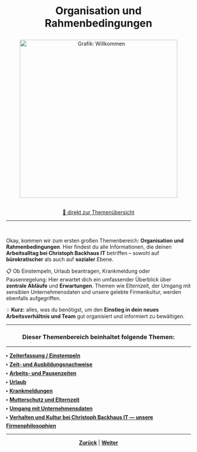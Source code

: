 # <p align="center">Organisation und Rahmenbedingungen</p>

<div align="center">
  <img src="https://github.com/user-attachments/assets/e9ba209e-c3d1-4cd1-bcbf-f91f38973a1a"
       alt="Grafik: Willkommen"
       width="430" />
</div>

<br>

<p align="center"><a href="#dieser-themenbereich-beinhaltet-folgende-themen">🚀 direkt zur Themenübersicht</a></p>

--- 
<br>

Okay, kommen wir zum ersten großen Themenbereich: **Organisation und Rahmenbedingungen**. Hier findest du alle Informationen, die deinen **Arbeitsalltag bei Christoph Backhaus IT** betriffen – sowohl auf **bürokratischer** als auch auf **sozialer** Ebene.

📋 Ob Einstempeln, Urlaub beantragen, Krankmeldung oder Pausenregelung: Hier erwartet dich ein umfassender Überblick über **zentrale Abläufe** und **Erwartungen**. Themen wie Elternzeit, der Umgang mit sensiblen Unternehmensdaten und unsere gelebte Firmenkultur, werden ebenfalls aufgegriffen. 

💡 **Kurz:** alles, was du benötigst, um den **Einstieg in dein neues Arbeitsverhältnis und Team** gut organisiert und informiert zu bewältigen.

---

### <p align="center">Dieser Themenbereich beinhaltet folgende Themen:</p>
---

🢒 [**Zeiterfassung / Einstempeln**](/docs/01-organisation/01-zeiterfassung/README.md) </br>
🢒 [**Zeit- und Ausbildungsnachweise**](/docs/01-organisation/02-zeit_und_ausbildungsnachweise/README.md) </br>
🢒 [**Arbeits- und Pausenzeiten**](/docs/01-organisation/03-arbeits_und_pausenzeiten/README.md)</br>
🢒 [**Urlaub**](/docs/01-organisation/04-urlaub/README.md) </br>
🢒 [**Krankmeldungen**](/docs/01-organisation/05-krankmeldungen/README.md) </br>
🢒 [**Mutterschutz und Elternzeit**](/docs/01-organisation/06-mutterschutz_und_elternzeit/README.md) </br>
🢒 [**Umgang mit Unternehmensdaten**](/docs/01-organisation/07-datenschutz/README.md) </br>
🢒 [**Verhalten und Kultur bei Christoph Backhaus IT — unsere Firmenphilosophien**](/docs/01-organisation/08-firmenphilosophie/README.md) </br>

---

<p align="center">
<a href="/docs/00-willkommen/03-styleguide/00-platzhalter/02-vorschau/README.md"><strong>Zurück</strong></a> | <a href="/docs/01-organisation/01-zeiterfassung/README.md"><strong>Weiter</strong></a>
</p>
